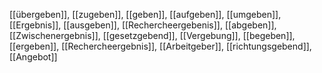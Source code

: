 [[übergeben]], [[zugeben]], [[geben]], [[aufgeben]], [[umgeben]], [[Ergebnis]], [[ausgeben]], [[Rechercheergebenis]], [[abgeben]], [[Zwischenergebnis]], [[gesetzgebend]], [[Vergebung]], [[begeben]], [[ergeben]], [[Rechercheergebnis]], [[Arbeitgeber]], [[richtungsgebend]], [[Angebot]]